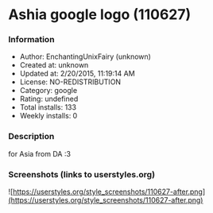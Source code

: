 # Ashia google logo (110627)

### Information
- Author: EnchantingUnixFairy (unknown)
- Created at: unknown
- Updated at: 2/20/2015, 11:19:14 AM
- License: NO-REDISTRIBUTION
- Category: google
- Rating: undefined
- Total installs: 133
- Weekly installs: 0


### Description
for Asia from DA :3


### Screenshots (links to userstyles.org)
![https://userstyles.org/style_screenshots/110627-after.png](https://userstyles.org/style_screenshots/110627-after.png)


